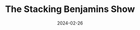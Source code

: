 ---
title: The Stacking Benjamins Show
type: podcast
image: ./images/stacking-benjamins.webp
link: https://www.stackingbenjamins.com/
date: 2024-02-26
tags: ["personal finance"]
---
